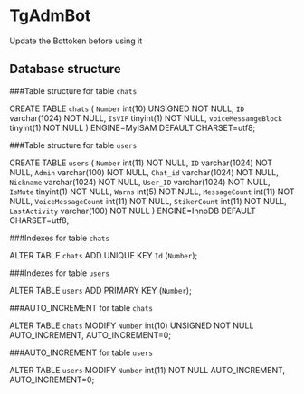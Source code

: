 # TgAdmBot
 Update the Bottoken before using it
 ## Database structure
###Table structure for table `chats`

CREATE TABLE `chats` (
  `Number` int(10) UNSIGNED NOT NULL,
  `ID` varchar(1024) NOT NULL,
  `IsVIP` tinyint(1) NOT NULL,
  `voiceMessangeBlock` tinyint(1) NOT NULL
) ENGINE=MyISAM DEFAULT CHARSET=utf8;

###Table structure for table `users`

CREATE TABLE `users` (
  `Number` int(11) NOT NULL,
  `ID` varchar(1024) NOT NULL,
  `Admin` varchar(100) NOT NULL,
  `Chat_id` varchar(1024) NOT NULL,
  `Nickname` varchar(1024) NOT NULL,
  `User_ID` varchar(1024) NOT NULL,
  `IsMute` tinyint(1) NOT NULL,
  `Warns` int(5) NOT NULL,
  `MessageCount` int(11) NOT NULL,
  `VoiceMessageCount` int(11) NOT NULL,
  `StikerCount` int(11) NOT NULL,
  `LastActivity` varchar(100) NOT NULL
) ENGINE=InnoDB DEFAULT CHARSET=utf8;

###Indexes for table `chats`

ALTER TABLE `chats`
  ADD UNIQUE KEY `Id` (`Number`);

###Indexes for table `users`

ALTER TABLE `users`
  ADD PRIMARY KEY (`Number`);
  
###AUTO_INCREMENT for table `chats`

ALTER TABLE `chats`
  MODIFY `Number` int(10) UNSIGNED NOT NULL AUTO_INCREMENT, AUTO_INCREMENT=0;

###AUTO_INCREMENT for table `users`

ALTER TABLE `users`
  MODIFY `Number` int(11) NOT NULL AUTO_INCREMENT, AUTO_INCREMENT=0;

